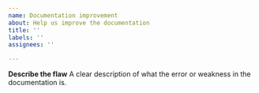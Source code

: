 ```yaml
---
name: Documentation improvement
about: Help us improve the documentation
title: ''
labels: ''
assignees: ''

---
```


**Describe the flaw**
A clear description of what the error or weakness in the documentation is.
